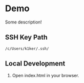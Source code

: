 # Demo

Some description!

 ## SSH Key Path
    /c/Users/k1ker/.ssh/
    
## Local Development

1. Open index.html in your browser.